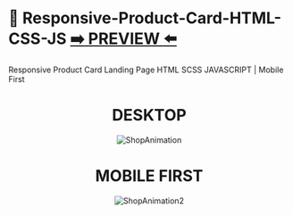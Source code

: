 # 🔮 Responsive-Product-Card-HTML-CSS-JS [:arrow_right: PREVIEW :arrow_left:](https://erik161.github.io/Responsive-Product-Card-HTML-CSS-JS/)
Responsive Product Card Landing Page HTML SCSS JAVASCRIPT | Mobile First

 



<div align="center">
    
 # DESKTOP
   

 ![ShopAnimation](https://user-images.githubusercontent.com/26189854/159368573-7a30d523-92b3-401c-ac65-bce13adf0206.gif)
 
 

# MOBILE FIRST

![ShopAnimation2](https://user-images.githubusercontent.com/26189854/159368721-08b552f3-3cc9-4b57-9e70-d232a4da21e1.gif)

</div>






